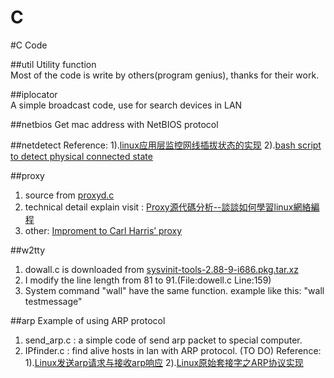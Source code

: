 C
=

#C Code

##util
Utility function  
Most of the code is write by others(program genius), thanks for their work.

##iplocator  
A simple broadcast code, use for search devices in LAN

##netbios
Get mac address with NetBIOS protocol

##netdetect
Reference: 
1).[linux应用层监控网线插拔状态的实现](http://www.cnblogs.com/sunzl1987/archive/2012/05/24/2516635.html)
2).[bash script to detect physical connected state](http://stackoverflow.com/questions/808560/how-to-detect-the-physical-connected-state-of-a-network-cable-connector)

##proxy
1. source from [proxyd.c](https://github.com/webee/libscripts/blob/master/src/proxyd.c)  
2. technical detail explain visit : [Proxy源代碼分析--談談如何學習linux網絡編程](http://fanqiang.chinaunix.net/a4/b7/20010810/1200001101_b.html)  
3. other: [Improment to Carl Harris’ proxy](http://dev.poetpalace.org/?p=440)  

##w2tty
1. dowall.c is downloaded from [sysvinit-tools-2.88-9-i686.pkg.tar.xz](http://ftp.slackware.com/pub/archlinux/core/os/i686/sysvinit-tools-2.88-9-i686.pkg.tar.xz)
2. I modify the line length from 81 to 91.(File:dowell.c Line:159)
3. System command "wall" have the same function.
   example like this:  "wall testmessage" 

##arp
Example of using ARP protocol
1. send_arp.c : a simple code of send arp packet to special computer.
2. IPfinder.c : find alive hosts in lan with ARP protocol. (TO DO)
Reference:  
1).[Linux发送arp请求与接收arp响应](http://blog.csdn.net/steve505/article/details/5111289)
2).[Linux原始套接字之ARP协议实现](http://blog.csdn.net/chenjin_zhong/article/details/7272156)
